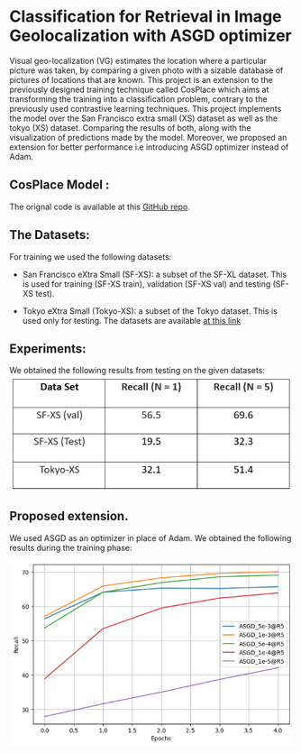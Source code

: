 # Classification for Retrieval in Image Geolocalization with ASGD optimizer
Visual geo-localization (VG) estimates the location where a particular picture was taken, by comparing a given photo with a sizable database of pictures of locations that are known. This project is an extension to the previously designed training technique called CosPlace which aims at transforming the training into a classification problem, contrary to the previously used contrastive learning techniques. This project implements the model over the San Francisco extra small (XS) dataset as well as the tokyo (XS) dataset. Comparing the results of both, along with the visualization of predictions made by the model. Moreover, we proposed an extension for better performance i.e introducing ASGD optimizer instead of Adam.
## CosPlace Model :
The orignal code is available at this [GitHub repo](https://github.com/gmberton/CosPlace).
## The Datasets:
For training we used the following datasets:
- San Francisco eXtra Small (SF-XS): a subset of the SF-XL dataset. This is used
for training (SF-XS train), validation (SF-XS val) and testing (SF-XS test).

- Tokyo eXtra Small (Tokyo-XS): a subset of the Tokyo dataset. This is used
only for testing.
The datasets are available [at this link]([https://www.google.com](https://drive.google.com/drive/folders/1Ucy9JONT26EjDAjIJFhuL9qeLxgSZKmf))

## Experiments:
We obtained the following results from testing on the given datasets:
![](images/results.png)
## Proposed extension. 
We used ASGD as an optimizer in place of Adam. We obtained the following results during the training phase:

![](images/ASGD_R5.png)

